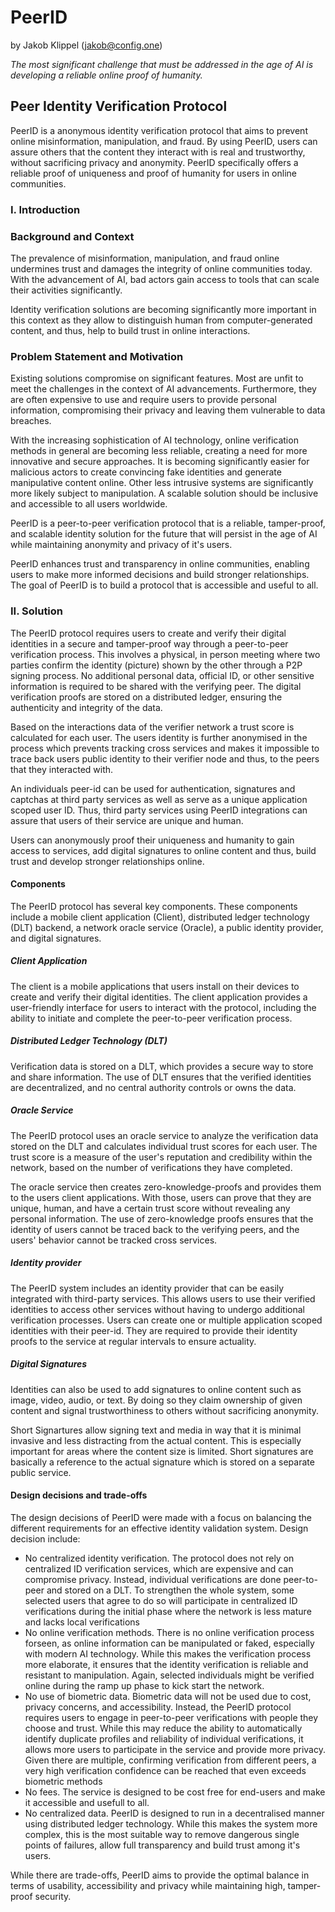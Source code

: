 # PeerID
by Jakob Klippel (jakob@config.one)

*The most significant challenge that must be addressed in the age of AI is developing a reliable online proof of humanity.*

## Peer Identity Verification Protocol

PeerID is a anonymous identity verification protocol that aims to prevent online misinformation, manipulation, and fraud. By using PeerID, users can assure others that the content they interact with is real and trustworthy, without sacrificing privacy and anonymity. PeerID specifically offers a reliable proof of uniqueness and proof of humanity for users in online communities.

### I. Introduction

### Background and Context

The prevalence of misinformation, manipulation, and fraud online undermines trust and damages the integrity of online communities today. With the advancement of AI, bad actors gain access to tools that can scale their activities significantly.

Identity verification solutions are becoming significantly more important in this context as they allow to distinguish human from computer-generated content, and thus, help to build trust in online interactions.

### Problem Statement and Motivation

Existing solutions compromise on significant features. Most are unfit to meet the challenges in the context of AI advancements. Furthermore, they are often expensive to use and require users to provide personal information, compromising their privacy and leaving them vulnerable to data breaches.

With the increasing sophistication of AI technology, online verification methods in general are becoming less reliable, creating a need for more innovative and secure approaches. It is becoming significantly easier for malicious actors to create convincing fake identities and generate manipulative content online. Other less intrusive systems are significantly more likely subject to manipulation. A scalable solution should be inclusive and accessible to all users worldwide.

PeerID is a peer-to-peer verification protocol that is a reliable, tamper-proof, and scalable identity solution for the future that will persist in the age of AI while maintaining anonymity and privacy of it's users.

PeerID enhances trust and transparency in online communities, enabling users to make more informed decisions and build stronger relationships. The goal of PeerID is to build a protocol that is accessible and useful to all.

### II. Solution

The PeerID protocol requires users to create and verify their digital identities in a secure and tamper-proof way through a peer-to-peer verification process. This involves a physical, in person meeting where two parties confirm the identity (picture) shown by the other through a P2P signing process. No additional personal data, official ID, or other sensitive information is required to be shared with the verifying peer. The digital verification proofs are stored on a distributed ledger, ensuring the authenticity and integrity of the data.

Based on the interactions data of the verifier network a trust score is calculated for each user. The users identity is further anonymised in the process which prevents tracking cross services and makes it impossible to trace back users public identity to their verifier node and thus, to the peers that they interacted with.

An individuals peer-id can be used for authentication, signatures and captchas at third party services as well as serve as a unique application scoped user ID. Thus, third party services using PeerID integrations can assure that users of their service are unique and human.

Users can anonymously proof their uniqueness and humanity to gain access to services, add digital signatures to online content and thus, build trust and develop stronger relationships online.

#### Components

The PeerID protocol has several key components. These components include a mobile client application (Client), distributed ledger technology (DLT) backend, a network oracle service (Oracle), a public identity provider, and digital signatures.

##### Client Application

The client is a mobile applications that users install on their devices to create and verify their digital identities. The client application provides a user-friendly interface for users to interact with the protocol, including the ability to initiate and complete the peer-to-peer verification process.

##### Distributed Ledger Technology (DLT)

Verification data is stored on a DLT, which provides a secure way to store and share information. The use of DLT ensures that the verified identities are decentralized, and no central authority controls or owns the data.

##### Oracle Service

The PeerID protocol uses an oracle service to analyze the verification data stored on the DLT and calculates individual trust scores for each user. The trust score is a measure of the user's reputation and credibility within the network, based on the number of verifications they have completed.

The oracle service then creates zero-knowledge-proofs and provides them to the users client applications. With those, users can prove that they are unique, human, and have a certain trust score without revealing any personal information. The use of zero-knowledge proofs ensures that the identity of users cannot be traced back to the verifying peers, and the users' behavior cannot be tracked cross services.

##### Identity provider

The PeerID system includes an identity provider that can be easily integrated with third-party services. This allows users to use their verified identities to access other services without having to undergo additional verification processes. Users can create one or multiple application scoped identities with their peer-id. They are required to provide their identity proofs to the service at regular intervals to ensure actuality.

##### Digital Signatures

Identities can also be used to add signatures to online content such as image, video, audio, or text. By doing so they claim ownership of given content and signal trustworthiness to others without sacrificing anonymity.

Short Signartures allow signing text and media in way that it is minimal invasive and less distracting from the actual content. This is especially important for areas where the content size is limited. Short signatures are basically a reference to the actual signature which is stored on a separate public service.

#### Design decisions and trade-offs

The design decisions of PeerID were made with a focus on balancing the different requirements for an effective identity validation system. Design decision include:

- No centralized identity verification. The protocol does not rely on centralized ID verification services, which are expensive and can compromise privacy. Instead, individual verifications are done peer-to-peer and stored on a DLT. To strengthen the whole system, some selected users that agree to do so will participate in centralized ID verifications during the initial phase where the network is less mature and lacks local verifications
- No online verification methods. There is no online verification process forseen, as online information can be manipulated or faked, especially with modern AI technology. While this makes the verification process more elaborate, it ensures that the identity verification is reliable and resistant to manipulation. Again, selected individuals might be verified online during the ramp up phase to kick start the network.
- No use of biometric data. Biometric data will not be used due to cost, privacy concerns, and accessibility. Instead, the PeerID protocol requires users to engage in peer-to-peer verifications with people they choose and trust. While this may reduce the ability to automatically identify duplicate profiles and reliability of individual verifications, it allows more users to participate in the service and provide more privacy. Given there are multiple, confirming verification from different peers, a very high verification confidence can be reached that even exceeds biometric methods
- No fees. The service is designed to be cost free for end-users and make it accessible and usefull to all.
- No centralized data. PeerID is designed to run in a decentralised manner using distributed ledger technology. While this makes the system more complex, this is the most suitable way to remove dangerous single points of failures, allow full transparency and build trust among it's users.

While there are trade-offs, PeerID aims to provide the optimal balance in terms of usability, accessibility and privacy while maintaining high, tamper-proof security.
